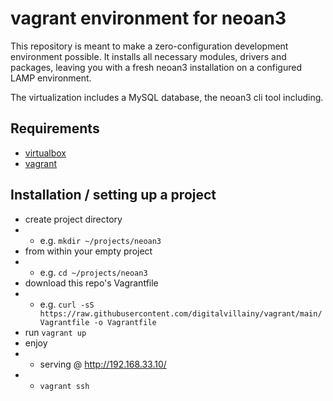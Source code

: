 # vagrant environment for neoan3

This repository is meant to make a zero-configuration development environment possible. It installs all necessary modules, drivers and packages, leaving you with a fresh neoan3 installation on a configured LAMP environment. 

The virtualization includes a MySQL database, the neoan3 cli tool including.


## Requirements
- [virtualbox](https://www.virtualbox.org/)
- [vagrant](https://www.vagrantup.com/)

## Installation / setting up a project

- create project directory 
- - e.g. `mkdir ~/projects/neoan3`
- from within your empty project
- - e.g. `cd ~/projects/neoan3`
- download this repo's Vagrantfile
- - e.g. `curl -sS https://raw.githubusercontent.com/digitalvillainy/vagrant/main/Vagrantfile -o Vagrantfile`
- run `vagrant up`
- enjoy
- - serving @ http://192.168.33.10/
- - `vagrant ssh`

